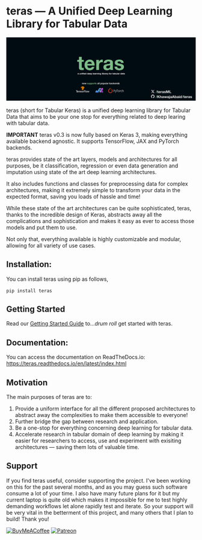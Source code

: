 # teras — A Unified Deep Learning Library for Tabular Data

![Teras logo banner](./data/imgs/teras_banner.jpg)



teras (short for Tabular Keras) is a unified deep learning library for Tabular 
Data that aims to be your one stop for everything related to deep learing with 
tabular data.

**IMPORTANT** teras v0.3 is now fully based on Keras 3, making everything available backend agnostic. It supports TensorFlow, JAX and PyTorch backends.

teras provides state of the art layers, models and architectures for all purposes, be it classification, regression or even data generation and imputation using state of the art deep learning architectures.

It also includes functions and classes for preprocessing data for complex architectures, making it extremely simple to transform your data in the expected format, saving you loads of hassle and time!

While these state of the art architectures can be quite sophisticated, teras, thanks to the incredible design of Keras, abstracts away all the complications and sophistication and makes it easy as ever to access those models and put them to use.

Not only that, everything available is highly customizable and modular, allowing for all variety of use cases.
## Installation:
You can install teras using pip as follows,
```
pip install teras
```

## Getting Started
Read our [Getting Started Guide](https://teras.readthedocs.io/en/latest/getting_started.html) to...*drum roll* get started with teras.


## Documentation:
You can access the documentation on ReadTheDocs.io: https://teras.readthedocs.io/en/latest/index.html


## Motivation
The main purposes of teras are to:
1. Provide a uniform interface for all the different proposed architectures to abstract away the complexities to make them accessible to everyone!
2. Further bridge the gap between research and application.
3. Be a one-stop for everything concerning deep learning for tabular data.
4. Accelerate research in tabular domain of deep learning by making it easier for researchers to access, use and experiment with exisiting architectures — saving them lots of valuable time.


## Support
If you find teras useful, consider supporting the project. I've been working on this for the past several months, and as you may guess such software consume a lot of your time. I also have many future plans for it but my current laptop is quite old which makes it impossible for me to test highly demanding workflows let alone rapidly test and iterate. So your support will be very vital in the betterment of this project, and many others that I plan to build!
Thank you!

[![BuyMeACoffee](https://img.shields.io/badge/Buy%20Me%20a%20Coffee-ffdd00?style=for-the-badge&logo=buy-me-a-coffee&logoColor=black)](https://www.buymeacoffee.com/KhawajaAbaid)
[![Patreon](https://img.shields.io/badge/Patreon-F96854?style=for-the-badge&logo=patreon&logoColor=white)](https://www.patreon.com/KhawajaAbaid)
